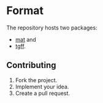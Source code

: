 # Format

The repository hosts two packages:

* [mat](mat) and
* [tgff](tgff).

## Contributing

1. Fork the project.
2. Implement your idea.
3. Create a pull request.
